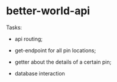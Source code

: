 # better-world-api

Tasks: 
  - api routing;

  - get-endpoint for all pin locations;

  - getter about the details of a certain pin;

  - database interaction
